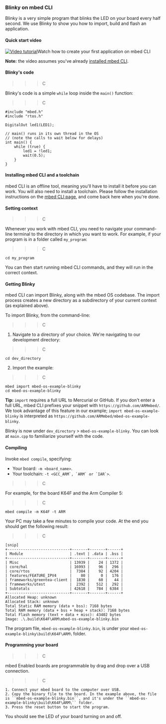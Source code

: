 ### Blinky on mbed CLI

Blinky is a very simple program that blinks the LED on your board every half second. We use Blinky to show you how to import, build and flash an application.

#### Quick start video

<span class="images">[![Video tutorial](http://img.youtube.com/vi/PI1Kq9RSN_Y/0.jpg)](https://www.youtube.com/watch?v=PI1Kq9RSN_Y)<span>Watch how to create your first application on mbed CLI</span></span>

<span class="notes">**Note:** the video assumes you've already [installed mbed CLI](#installing-mbed-cli-and-a-toolchain).

#### Blinky's code

>>> C
>>>

Blinky's code is a simple `while` loop inside the `main()` function:

>>> C
```
#include "mbed.h"
#include "rtos.h"

DigitalOut led1(LED1);

// main() runs in its own thread in the OS
// (note the calls to wait below for delays)
int main() {
    while (true) {
        led1 = !led1;
        wait(0.5);
    }
}
```
>>>

#### Installing mbed CLI and a toolchain

mbed CLI is an offline tool, meaning you'll have to install it before you can work. You will also need to install a toolchain. Please follow the installation instructions on the [mbed CLI page](../dev_tools/cli.md), and come back here when you're done.

#### Setting context

>>> C
>>>

Whenever you work with mbed CLI, you need to navigate your command-line terminal to the directory in which you want to work. For example, if your program is in a folder called ``my_program``:

>>> C
```
cd my_program
```
>>>

You can then start running mbed CLI commands, and they will run in the correct context.

#### Getting Blinky

mbed CLI can import Blinky, along with the mbed OS codebase. The import process creates a new directory as a subdirectory of your current context (as explained above).

To import Blinky, from the command-line:

>>> C
>>>

1. Navigate to a directory of your choice. We're navigating to our development directory:

  >>> C
  ```
  cd dev_directory
  ```
  >>>

2. Import the example:

  >>> C
  ```
  mbed import mbed-os-example-blinky
  cd mbed-os-example-blinky
  ```
  >>>

<span class="tips">**Tip:** ``import`` requires a full URL to Mercurial or GitHub. If you don't enter a full URL, mbed CLI prefixes your snippet with ``https://github.com/ARMmbed/``. We took advantage of this feature in our example; ``import mbed-os-example-blinky`` is interpreted as ``https://github.com/ARMmbed/mbed-os-example-blinky``.</span>

Blinky is now under `dev_directory` > `mbed-os-example-blinky`. You can look at `main.cpp` to familiarize yourself with the code.

#### Compiling

Invoke `mbed compile`, specifying:

* Your board: ``-m <board_name>``.
* Your toolchain: ``-t <GCC_ARM`, `ARM` or `IAR`>``.

>>> C
>>>

For example, for the board K64F and the Arm Compiler 5:

>>> C
```
mbed compile -m K64F -t ARM
```
>>>

Your PC may take a few minutes to compile your code. At the end you should get the following result:

>>> C
```
[snip]
+----------------------------+-------+-------+------+
| Module                     | .text | .data | .bss |
+----------------------------+-------+-------+------+
| Misc                       | 13939 |    24 | 1372 |
| core/hal                   | 16993 |    96 |  296 |
| core/rtos                  |  7384 |    92 | 4204 |
| features/FEATURE_IPV4      |    80 |     0 |  176 |
| frameworks/greentea-client |  1830 |    60 |   44 |
| frameworks/utest           |  2392 |   512 |  292 |
| Subtotals                  | 42618 |   784 | 6384 |
+----------------------------+-------+-------+------+
Allocated Heap: unknown
Allocated Stack: unknown
Total Static RAM memory (data + bss): 7168 bytes
Total RAM memory (data + bss + heap + stack): 7168 bytes
Total Flash memory (text + data + misc): 43402 bytes
Image: .\.build\K64F\ARM\mbed-os-example-blinky.bin             
```
>>>

The program file, ``mbed-os-example-blinky.bin``, is under your ``mbed-os-example-blinky\build\K64F\ARM\`` folder.

#### Programming your board

>>> C
>>>

mbed Enabled boards are programmable by drag and drop over a USB connection.

>>> C
```
1. Connect your mbed board to the computer over USB.
2. Copy the binary file to the board. In the example above, the file is ``mbed-os-example-blinky.bin``, and it's under the ``mbed-os-example-blinky\build\K64F\ARM\`` folder.
3. Press the reset button to start the program.
```
>>>

You should see the LED of your board turning on and off.
